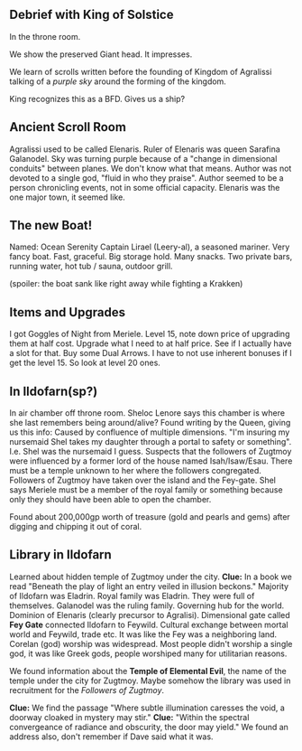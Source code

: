 Debrief with King of Solstice
-----------------------------
In the throne room.

We show the preserved Giant head. It impresses.

We learn of scrolls written before the founding of Kingdom of Agralissi talking of a *purple sky* around the forming of the kingdom.

King recognizes this as a BFD. Gives us a ship?

Ancient Scroll Room
-------------------
Agralissi used to be called Elenaris.
Ruler of Elenaris was queen Sarafina Galanodel.
Sky was turning purple because of a "change in dimensional conduits" between planes. We don't know what that means.
Author was not devoted to a single god, "fluid in who they praise". 
Author seemed to be a person chronicling events, not in some official capacity.
Elenaris was the one major town, it seemed like.

The new Boat!
-------------
Named: Ocean Serenity
Captain Lirael (Leery-al), a seasoned mariner.
Very fancy boat. Fast, graceful.
Big storage hold. Many snacks. Two private bars, running water, hot tub / sauna, outdoor grill.

(spoiler: the boat sank like right away while fighting a Krakken)

Items and Upgrades
------------------
I got Goggles of Night from Meriele. Level 15, note down price of upgrading them at half cost.
Upgrade what I need to at half price.
See if I actually have a slot for that.
Buy some Dual Arrows. I have to not use inherent bonuses if I get the level 15. So look at level 20 ones.

In Ildofarn(sp?)
----------------
In air chamber off throne room.
Sheloc Lenore says this chamber is where she last remembers being around/alive?
Found writing by the Queen, giving us this info:
    Caused by confluence of multiple dimensions.
    "I'm insuring my nursemaid Shel takes my daughter through a portal to safety or something".
    I.e. Shel was the nursemaid I guess.
    Suspects that the followers of Zugtmoy were influenced by a former lord of the house named Isah/Isaw/Esau. 
    There must be a temple unknown to her where the followers congregated. Followers of Zugtmoy have taken over the island and the Fey-gate.
Shel says Meriele must be a member of the royal family or something because only they should have been able to open the chamber.

Found about 200,000gp worth of treasure (gold and pearls and gems) after digging and chipping it out of coral.

Library in Ildofarn
-------------------
Learned about hidden temple of Zugtmoy under the city. 
**Clue:** In a book we read "Beneath the play of light an entry veiled in illusion beckons."
Majority of Ildofarn was Eladrin. Royal family was Eladrin. They were full of themselves.
Galanodel was the ruling family.
Governing hub for the world. Dominion of Elenaris (clearly precursor to Agralisi).
Dimensional gate called **Fey Gate** connected Ildofarn to Feywild. Cultural exchange between mortal world and Feywild, trade etc. It was like the Fey was a neighboring land. Corelan (god) worship was widespread. Most people didn't worship a single god, it was like Greek gods, people worshiped many for utilitarian reasons.

We found information about the **Temple of Elemental Evil**, the name of the temple under the city for Zugtmoy. Maybe somehow the library was used in recruitment for the *Followers of Zugtmoy*. 

**Clue:** We find the passage "Where subtle illumination caresses the void, a doorway cloaked in mystery may stir."
**Clue:** "Within the spectral convergeance of radiance and obscurity, the door may yield."
We found an address also, don't remember if Dave said what it was.